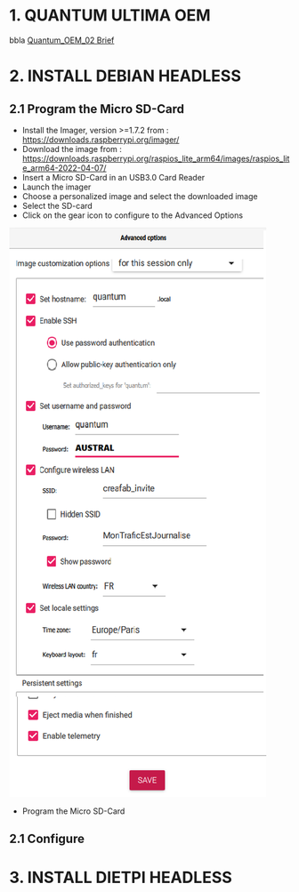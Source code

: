 # 1. QUANTUM ULTIMA OEM

bbla [Quantum_OEM_02 Brief]("https://github.com/austral-electronics/QuantumUltima/pdf/Quantum_OEM_02~Brief.pdf")


# 2. INSTALL DEBIAN HEADLESS
## 2.1 Program the Micro SD-Card
* Install the Imager, version >=1.7.2 from :  https://downloads.raspberrypi.org/imager/
* Download the image from : https://downloads.raspberrypi.org/raspios_lite_arm64/images/raspios_lite_arm64-2022-04-07/
* Insert a Micro SD-Card in an USB3.0 Card Reader
* Launch the imager
* Choose a personalized image and select the downloaded image
* Select the SD-card
* Click on the gear icon to configure to the Advanced Options  

![Advanced Options](/images/AdvancedOptions.png)

* Program the Micro SD-Card

## 2.1 Configure 

# 3. INSTALL DIETPI HEADLESS
